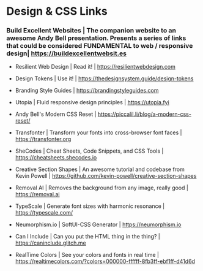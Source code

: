 # Design & CSS Links

### Build Excellent Websites | The companion website to an awesome Andy Bell presentation. Presents a series of links that could be considered FUNDAMENTAL to web / responsive design| https://buildexcellentwebsit.es

- Resilient Web Design | Read it! | https://resilientwebdesign.com

- Design Tokens | Use it! |  https://thedesignsystem.guide/design-tokens

- Branding Style Guides | https://brandingstyleguides.com

- Utopia | Fluid responsive design principles | https://utopia.fyi

- Andy Bell's Modern CSS Reset | https://piccalil.li/blog/a-modern-css-reset/

- Transfonter | Transform your fonts into cross-browser font faces | https://transfonter.org

- SheCodes | Cheat Sheets, Code Snippets, and CSS Tools | https://cheatsheets.shecodes.io

- Creative Section Shapes | An awesome tutorial and codebase from Kevin Powell | https://github.com/kevin-powell/creative-section-shapes

- Removal AI | Removes the background from any image, really good | https://removal.ai

- TypeScale | Generate font sizes with harmonic resonance | https://typescale.com/

- Neumorphism.io | SoftUI-CSS Generator | https://neumorphism.io

- Can I Include | Can you put the HTML thing in the thing? | https://caninclude.glitch.me

- RealTime Colors | See your colors and fonts in real time | https://realtimecolors.com/?colors=000000-ffffff-8fb3ff-ebf1ff-d41d6d
